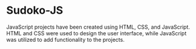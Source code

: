 # Sudoko-JS
JavaScript projects have been created using HTML, CSS, and JavaScript. HTML and CSS were used to design the user interface, while JavaScript was utilized to add functionality to the projects.
